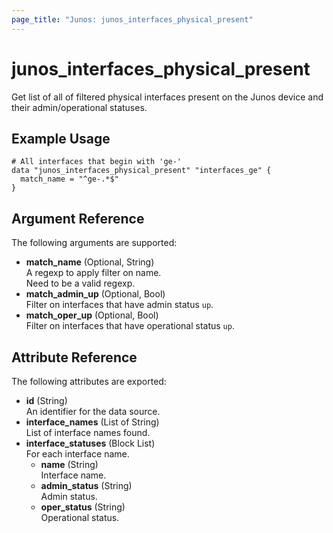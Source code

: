 ```yaml
---
page_title: "Junos: junos_interfaces_physical_present"
---
```


# junos_interfaces_physical_present

Get list of all of filtered physical interfaces present on the Junos device and their
admin/operational statuses.

## Example Usage

```hcl
# All interfaces that begin with 'ge-'
data "junos_interfaces_physical_present" "interfaces_ge" {
  match_name = "^ge-.*$"
}
```

## Argument Reference

The following arguments are supported:

- **match_name** (Optional, String)  
  A regexp to apply filter on name.  
  Need to be a valid regexp.
- **match_admin_up** (Optional, Bool)  
  Filter on interfaces that have admin status `up`.
- **match_oper_up** (Optional, Bool)  
  Filter on interfaces that have operational status `up`.

## Attribute Reference

The following attributes are exported:

- **id** (String)  
  An identifier for the data source.
- **interface_names** (List of String)  
  List of interface names found.
- **interface_statuses** (Block List)  
  For each interface name.
  - **name** (String)  
    Interface name.
  - **admin_status** (String)  
    Admin status.
  - **oper_status** (String)  
    Operational status.

